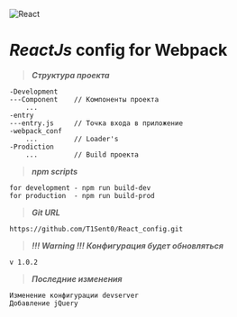 ![React](https://cdn-images-1.medium.com/max/512/1*jA5lTgPRbyimsFNod7SlFQ.png)

# *ReactJs* config for Webpack

>***Структура проекта***

    -Development
    ---Component    // Компоненты проекта
        ...
    -entry
    ---entry.js     // Точка входа в приложение
    -webpack_conf
        ...         // Loader's
    -Prodiction
        ...         // Build проекта

>***npm scripts***

    for development - npm run build-dev
    for production  - npm run build-prod

>***Git URL***

    https://github.com/T1Sent0/React_config.git
    
    
>***!!! Warning !!! Конфигурация будет обновляться***

    v 1.0.2

>***Последние изменения***

    Изменение конфигурации devserver
    Добавление jQuery

